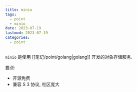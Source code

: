 ```yaml
---
title: minio
tags:
  - point
  - minio
date: 2023-07-19
lastmod: 2023-07-19
categories:
  - point
---
```


`minio` 是使用 [[笔记/point/golang|golang]] 开发的对象存储服务.

要点:

- 开源免费
- 兼容 S 3 协议, 社区庞大
